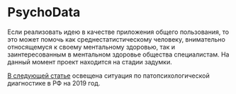 # PsychoData

Если реализовать идею в качестве приложения общего пользования, то это может помочь как среднестатистическому человеку, внимательно относящемуся к своему ментальному здоровью, так и заинтересованным в ментальном здоровье общества специалистам. На данный момент проект находится на стадии задумки. 

[В следующей статье](https://habr.com/ru/articles/447056/) освещена ситуация по патопсихологической диагностике в РФ на 2019 год. 
